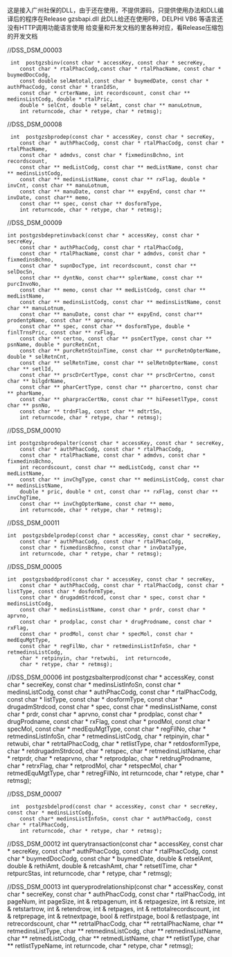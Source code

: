 这是接入广州社保的DLL，由于还在使用，不提供源码，只提供使用办法和DLL编译后的程序在Release
gzsbapi.dll
此DLL给还在使用PB，DELPHI VB6 等语言还没有HTTP调用功能语言使用
给变量和开发文档的里各种对应，看Release压缩包的开发文档

//DSS_DSM_00003

	 int  postgzsbinv(const char * accessKey, const char * secreKey, 
		const char * rtalPhacCodg,const char * rtalPhacName, const char * buymedDocCodg, 
		const double selAmtotal,const char * buymedDate, const char * authPhacCodg, const char * tranIdSn,
		const char * crterName, int recordscount, const char ** medinsListCodg, double * rtalPric,
		double * selCnt, double * selAmt, const char ** manuLotnum, 
		int returncode, char * retype, char * retmsg);

//DSS_DSM_00008

	 int  postgzsbprodep(const char * accessKey, const char * secreKey,
		const char * authPhacCodg, const char * rtalPhacCodg, const char * rtalPhacName,
		const char * admdvs, const char * fixmedinsBchno, int recordscount,
		const char ** medListCodg, const char ** medListName, const char ** medinsListCodg,
		const char ** medinsListName, const char ** rxFlag, double * invCnt, const char ** manuLotnum,
		const char ** manuDate, const char ** expyEnd, const char ** invDate, const char** memo,
		const char ** spec, const char ** dosformType, 
		int returncode, char * retype, char * retmsg);
//DSS_DSM_00009

	int postgzsbdepretinvback(const char * accessKey, const char * secreKey,
		const char * authPhacCodg, const char * rtalPhacCodg,
		const char * rtalPhacName, const char * admdvs, const char * fixmedinsBchno,
		const char * supnDocType, int recordscount, const char ** selDocSn,
		const char ** dyntNo, const char** splerName, const char ** purcInvoNo,
		const char ** memo, const char ** medListCodg, const char ** medListName,
		const char ** medinsListCodg, const char ** medinsListName, const char ** manuLotnum,
		const char ** manuDate, const char ** expyEnd, const char** prodentpName, const char ** aprvno,
		const char ** spec, const char ** dosformType, double * finlTrnsPric, const char ** rxFlag,
		const char ** certno, const char ** psnCertType, const char ** psnName, double * purcRetnCnt,
		const char ** purcRetnStoinTime, const char ** purcRetnOpterName, double * selRetnCnt,
		const char ** selRetnTime, const char ** selRetnOpterName, const char ** setlId,
		const char ** prscDrCertType, const char ** prscDrCertno, const char ** bilgdrName,
		const char ** pharCertType, const char ** pharcertno, const char ** pharName,
		const char ** pharpracCertNo, const char ** hiFeesetlType, const char ** psnNo,
		const char ** trdnFlag, const char ** mdtrtSn,
		int returncode, char * retype, char * retmsg);
		
//DSS_DSM_00010

	int postgzsbprodepalter(const char * accessKey, const char * secreKey,
		const char * authPhacCodg, const char * rtalPhacCodg,
		const char * rtalPhacName, const char * admdvs, const char * fixmedinsBchno,
		int recordscount, const char ** medListCodg, const char ** medListName,
		const char ** invChgType, const char ** medinsListCodg, const char ** medinsListName,
		double * pric, double * cnt, const char ** rxFlag, const char ** invChgTime,
		const char ** invChgOpterName, const char ** memo, 
		int returncode, char * retype, char * retmsg);

//DSS_DSM_00011

	int  postgzsbdelprodep(const char * accessKey, const char * secreKey,
		const char * authPhacCodg, const char * rtalPhacCodg,
		const char * fixmedinsBchno, const char * invDataType, 
		int returncode, char * retype, char * retmsg);

//DSS_DSM_00005

	int  postgzsbaddprod(const char * accessKey, const char * secreKey,
		const char * authPhacCodg, const char * rtalPhacCodg, const char * listType, const char * dosformType,
		const char * drugadmStrdcod, const char * spec, const char * medinsListCodg,
		const char * medinsListName, const char * prdr, const char * aprvno,
		const char * prodplac, const char * drugProdname, const char * rxFlag,
		const char * prodMol, const char * specMol, const char * medEquMgtType,
		const char * regFilNo, char * retmedinsListInfoSn, char * retmedinsListCodg,
		char * retpinyin, char *retwubi,  int returncode,
		char * retype, char * retmsg);

//DSS_DSM_00006
	 int  postgzsbalterprod(const char * accessKey, const char * secreKey,
		const char * medinsListInfoSn, const char * medinsListCodg, const char * authPhacCodg, const char * rtalPhacCodg,
		const char * listType, const char * dosformType, const char * drugadmStrdcod,
		const char * spec, const char * medinsListName, const char * prdr, const char * aprvno,
		const char * prodplac, const char * drugProdname, const char * rxFlag,
		const char * prodMol, const char * specMol, const char * medEquMgtType,
		const char * regFilNo, char * retmedinsListInfoSn, char * retmedinsListCodg,
		char * retpinyin, char * retwubi, char * retrtalPhacCodg, char * retlistType,
		char * retdosformType, char * retdrugadmStrdcod, char * retspec,
		char * retmedinsListName, char * retprdr, char * retaprvno, char * retprodplac,
		char * retdrugProdname, char * retrxFlag, char * retprodMol, char * retspecMol,
		char * retmedEquMgtType, char * retregFilNo,  int returncode,
		char * retype, char * retmsg);
		
//DSS_DSM_00007

	 int  postgzsbdelprod(const char * accessKey, const char * secreKey, const char * medinsListCodg,
		const char* medinsListInfoSn, const char * authPhacCodg, const char * rtalPhacCodg,
		int returncode, char * retype, char * retmsg);

//DSS_DSM_00012
	int querytransaction(const char * accessKey, const char * secreKey,
		const char* authPhacCodg, const char * rtalPhacCodg, const char * buymedDocCodg,
		const char * buymedDate, double & retselAmt, double & rethiAmt,
		double & retcashAmt, char * retsetlTime, char * retpurcStas,
		 int returncode, char * retype, char * retmsg);

//DSS_DSM_00013
	int queryprodrelationship(const char * accessKey, const char * secreKey,
		const char * authPhacCodg, const char * rtalPhacCodg, int pageNum,
		int pageSize, int & retpagenum, int & retpagesize, int & retsize,
		int & retstartrow, int & retendrow, int & retpages, int & rettotalrecordscount,
		int & retprepage, int & retnextpage, bool & retfirstpage, bool & retlastpage,
		int retrecordscount, char ** retrtalPhacCodg, char ** retrtalPhacName,
		char ** retmedinsListType, char ** retmedinsListCodg, char ** retmedinsListName,
		char ** retmedListCodg, char ** retmedListName, char ** retlistType,
		char ** retlistTypeName,  int returncode,
		char * retype, char * retmsg);
